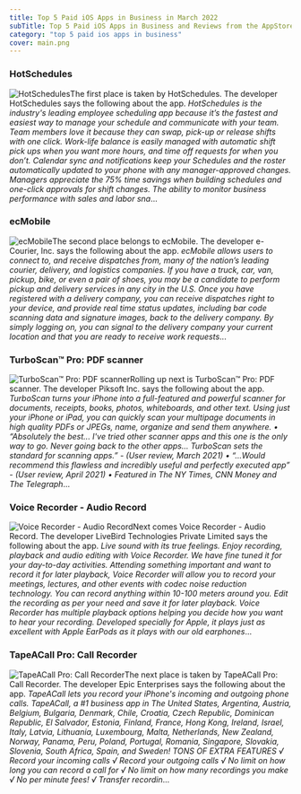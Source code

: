 ```yaml
---
title: Top 5 Paid iOS Apps in Business in March 2022
subTitle: Top 5 Paid iOS Apps in Business and Reviews from the AppStore in March 2022.
category: "top 5 paid ios apps in business"
cover: main.png
---
```


### HotSchedules

![HotSchedules](https://is5-ssl.mzstatic.com/image/thumb/Purple126/v4/a0/e4/12/a0e412ec-ccd3-9b1e-bad2-10afe9edeefe/AppIcon-1x_U007emarketing-0-7-0-85-220.png/100x100bb.png)The first place is taken by HotSchedules. The developer HotSchedules says the following about the app. _HotSchedules is the industry's leading employee scheduling app because it’s the fastest and easiest way to manage your schedule and communicate with your team.    Team members love it because they can swap, pick-up or release shifts with one click. Work-life balance is easily managed with automatic shift pick ups when you want more hours, and time off requests for when you don’t.  Calendar sync and notifications keep your Schedules and the roster automatically updated to your phone with any manager-approved changes.  Managers appreciate the 75% time savings when building schedules and one-click approvals for shift changes.  The ability to monitor business performance with sales and labor sna_...

### ecMobile

![ecMobile](https://is4-ssl.mzstatic.com/image/thumb/Purple126/v4/d9/d7/01/d9d701bb-273d-de87-5e37-4e66e64851e7/AppIcon-0-0-1x_U007emarketing-0-0-0-5-0-0-sRGB-0-0-0-GLES2_U002c0-512MB-85-220-0-0.png/100x100bb.png)The second place belongs to ecMobile. The developer e-Courier, Inc. says the following about the app. _ecMobile allows users to connect to, and receive dispatches from, many of the nation’s leading courier, delivery, and logistics companies.  If you have a truck, car, van, pickup, bike, or even a pair of shoes, you may be a candidate to perform pickup and delivery services in any city in the U.S.  Once you have registered with a delivery company, you can receive dispatches right to your device, and provide real time status updates, including bar code scanning data and signature images, back to the delivery company.  By simply logging on, you can signal to the delivery company your current location and that you are ready to receive work requests_...

### TurboScan™ Pro: PDF scanner

![TurboScan™ Pro: PDF scanner](https://is1-ssl.mzstatic.com/image/thumb/Purple116/v4/15/2b/b7/152bb7c3-7f50-bc37-d51b-c5114f8ac5cd/AppIcon-0-1x_U007emarketing-0-7-0-85-220.png/100x100bb.png)Rolling up next is TurboScan™ Pro: PDF scanner. The developer Piksoft Inc. says the following about the app. _TurboScan turns your iPhone into a full-featured and powerful scanner for documents, receipts, books, photos, whiteboards, and other text. Using just your iPhone or iPad, you can quickly scan your multipage documents in high quality PDFs or JPEGs, name, organize and send them anywhere.  • “Absolutely the best... I've tried other scanner apps and this one is the only way to go. Never going back to the other apps… TurboScan sets the standard for scanning apps.” - (User review, March 2021)  • “…Would recommend this flawless and incredibly useful and perfectly executed app” - (User review, April 2021)  • Featured in The NY Times, CNN Money and The Telegraph_...

### Voice Recorder - Audio Record

![Voice Recorder - Audio Record](https://is5-ssl.mzstatic.com/image/thumb/Purple115/v4/4f/5f/57/4f5f575e-6600-31eb-cd13-6d162aba00dc/AppIcon-1x_U007emarketing-0-7-0-85-220.png/100x100bb.png)Next comes Voice Recorder - Audio Record. The developer LiveBird Technologies Private Limited says the following about the app. _Live sound with its true feelings. Enjoy recording, playback and audio editing with Voice Recorder. We have fine tuned it for your day-to-day activities. Attending something important and want to record it for later playback, Voice Recorder will allow you to record your meetings, lectures, and other events with codec noise reduction technology. You can record anything within 10-100 meters around you.  Edit the recording as per your need and save it for later playback. Voice Recorder has multiple playback options helping you decide how you want to hear your recording. Developed specially for Apple, it plays just as excellent with Apple EarPods as it plays with our old earphones_...

### TapeACall Pro: Call Recorder

![TapeACall Pro: Call Recorder](https://is1-ssl.mzstatic.com/image/thumb/Purple126/v4/b0/db/94/b0db94d5-9c8d-1d45-5288-6fe6f446cd8c/AppIcon-0-0-1x_U007emarketing-0-0-0-2-0-0-sRGB-0-0-0-GLES2_U002c0-512MB-85-220-0-0.png/100x100bb.png)The next place is taken by TapeACall Pro: Call Recorder. The developer Epic Enterprises says the following about the app. _TapeACall lets you record your iPhone's incoming and outgoing phone calls.   TapeACall, a #1 business app in The United States, Argentina, Austria, Belgium, Bulgaria, Denmark, Chile, Croatia, Czech Republic, Dominican Republic, El Salvador, Estonia, Finland, France, Hong Kong, Ireland, Israel, Italy, Latvia, Lithuania, Luxembourg, Malta, Netherlands, New Zealand, Norway, Panama, Peru, Poland, Portugal, Romania, Singapore, Slovakia, Slovenia, South Africa, Spain, and Sweden!  TONS OF EXTRA FEATURES  √ Record your incoming calls  √ Record your outgoing calls  √ No limit on how long you can record a call for  √ No limit on how many recordings you make  √ No per minute fees!  √ Transfer recordin_...

